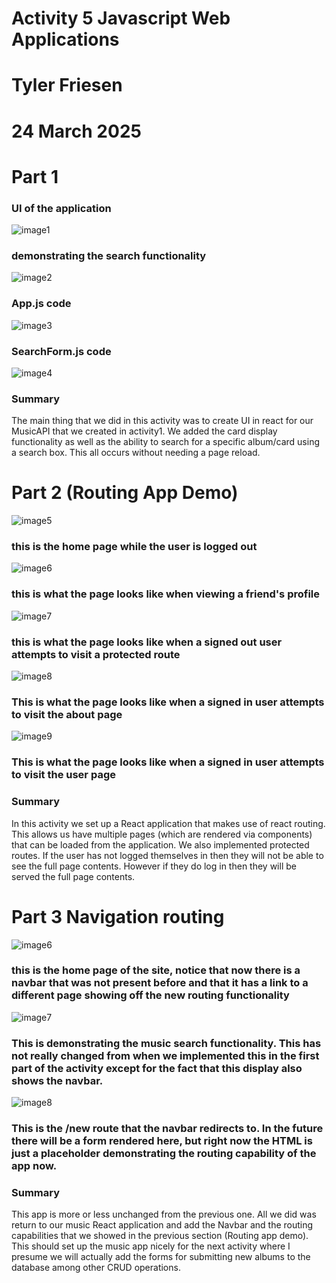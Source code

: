 # Activity 5 Javascript Web Applications
# Tyler Friesen
# 24 March 2025

# Part 1

### UI of the application
![image1](./default.png)

### demonstrating the search functionality 
![image2](./searching.png)

### App.js code
![image3](./app.png)

### SearchForm.js code
![image4](./searchform.png)

### Summary
The main thing that we did in this activity was to create UI in react for our MusicAPI that we created in activity1.
We added the card display functionality as well as the ability to search for a specific album/card using a search box.
This all occurs without needing a page reload.

# Part 2 (Routing App Demo)

![image5](./homepage.png)
### this is the home page while the user is logged out

![image6](./friendview.png)
### this is what the page looks like when viewing a friend's profile

![image7](./signedout.png)
### this is what the page looks like when a signed out user attempts to visit a protected route

![image8](./aboutloggedin.png)
### This is what the page looks like when a signed in user attempts to visit the about page

![image9](./userloggedin.png)
### This is what the page looks like when a signed in user attempts to visit the user page

### Summary
In this activity we set up a React application that makes use of react routing. This allows us have multiple pages (which are rendered via components) that can be loaded from the application. We also implemented protected routes. If the user has not logged themselves in then they will not be able to see the full page contents. However if they do log in then they will be served the full page contents.

# Part 3 Navigation routing

![image6](./musichome.png)
### this is the home page of the site, notice that now there is a navbar that was not present before and that it has a link to a different page showing off the new routing functionality

![image7](./musicsearch.png)
### This is demonstrating the music search functionality. This has not really changed from when we implemented this in the first part of the activity except for the fact that this display also shows the navbar.

![image8](./musicnew.png)
### This is the /new route that the navbar redirects to. In the future there will be a form rendered here, but right now the HTML is just a placeholder demonstrating the routing capability of the app now.

### Summary
This app is more or less unchanged from the previous one. All we did was return to our music React application and add the Navbar and the routing capabilities that we showed in the previous section (Routing app demo). This should set up the music app nicely for the next activity where I presume we will actually add the forms for submitting new albums to the database among other CRUD operations.
